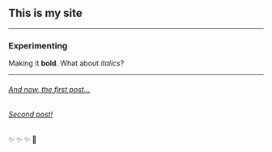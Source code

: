 ## This is my site

--------

### Experimenting 


Making it **bold**. What about *italics*?

--------

###### [And now, the first post...](https://filamarisol.github.io/Spiro_post)



###### [Second post!](https://filamarisol.github.io/Digital_Identities)


:sparkles: :sparkles: :sparkles: :rocket: 

